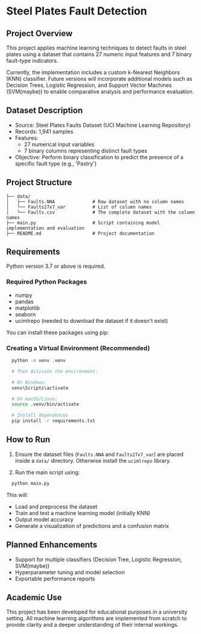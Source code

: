 # Steel Plates Fault Detection

## Project Overview

This project applies machine learning techniques to detect faults in steel plates using a dataset that contains 27 numeric input features and 7 binary fault-type indicators.

Currently, the implementation includes a custom k-Nearest Neighbors (KNN) classifier. Future versions will incorporate additional models such as Decision Trees, Logistic Regression, and Support Vector Machines (SVM(maybe)) to enable comparative analysis and performance evaluation.

## Dataset Description

- Source: Steel Plates Faults Dataset (UCI Machine Learning Repository)
- Records: 1,941 samples
- Features:
  - 27 numerical input variables
  - 7 binary columns representing distinct fault types
- Objective: Perform binary classification to predict the presence of a specific fault type (e.g., 'Pastry')

## Project Structure

```
├── data/
│   ├── Faults.NNA              # Raw dataset with no column names
│   └── Faults27x7_var          # List of column names
│   └── Faults.csv              # The complete dataset with the column names
├── main.py                     # Script containing model implementation and evaluation
├── README.md                   # Project documentation
```

## Requirements

Python version 3.7 or above is required.

### Required Python Packages

- numpy
- pandas
- matplotlib
- seaborn
- ucimlrepo (needed to download the dataset if it doesn't exist)

You can install these packages using pip:


### Creating a Virtual Environment (Recommended)

```bash
  python -m venv .venv

  # Then Activate the environment:

  # On Windows:
  venv\Scripts\activate

  # On macOS/Linux:
  source .venv/bin/activate

  # Install dependences
  pip install -r requirements.txt
```


## How to Run

1. Ensure the dataset files (`Faults.NNA` and `Faults27x7_var`) are placed inside a `data/` directory. Otherwise install the `ucimlrepo` library.

2. Run the main script using:

```bash
  python main.py
```

This will:
- Load and preprocess the dataset
- Train and test a machine learning model (initially KNN)
- Output model accuracy
- Generate a visualization of predictions and a confusion matrix

## Planned Enhancements

- Support for multiple classifiers (Decision Tree, Logistic Regression, SVM(maybe))
- Hyperparameter tuning and model selection
- Exportable performance reports

## Academic Use

This project has been developed for educational purposes in a university setting. All machine learning algorithms are implemented from scratch to provide clarity and a deeper understanding of their internal workings.

